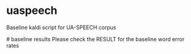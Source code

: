 # uaspeech
Baseline kaldi script for UA-SPEECH corpus

# baseline results
Please check the RESULT for the baseline word error rates

